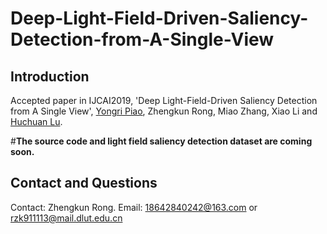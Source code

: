 # Deep-Light-Field-Driven-Saliency-Detection-from-A-Single-View
## Introduction
Accepted paper in IJCAI2019, 'Deep Light-Field-Driven Saliency Detection from A Single View', [Yongri Piao](http://ice.dlut.edu.cn/yrpiao/), Zhengkun Rong, Miao Zhang, Xiao Li and [Huchuan Lu](http://ice.dlut.edu.cn/lu/publications.html).

#**The source code and light field saliency detection dataset are coming soon.**
## Contact and Questions
Contact: Zhengkun Rong. Email: 18642840242@163.com or rzk911113@mail.dlut.edu.cn
